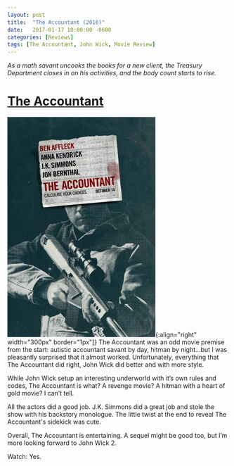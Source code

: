 ```yaml
---
layout: post
title:  "The Accountant (2016)"
date:   2017-01-17 10:00:00 -0600
categories: [Reviews]
tags: [The Accountant, John Wick, Movie Review]
---
```


*As a math savant uncooks the books for a new client, the Treasury Department closes in on his activities, and the body count starts to rise.*

# [The Accountant](https://www.imdb.com/title/tt2140479/)

![pic](/assets/2016/12/theaccountant.jpg){:align="right" width="300px" border="1px"]} The Accountant was an odd movie premise from the start: autistic accountant savant by day, hitman by night...but I was pleasantly surprised that it almost worked. Unfortunately, everything that The Accountant did right, John Wick did better and with more style.

While John Wick setup an interesting underworld with it’s own rules and codes, The Accountant is what? A revenge movie? A hitman with a heart of gold movie? I can’t tell.

All the actors did a good job. J.K. Simmons did a great job and stole the show with his backstory monologue. The little twist at the end to reveal The Accountant's sidekick was cute.

Overall, The Accountant is entertaining. A sequel might be good too, but I’m more looking forward to John Wick 2.

Watch: Yes.
